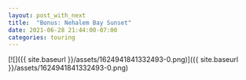 ```yaml
---
layout: post_with_next
title:  "Bonus: Nehalem Bay Sunset"
date: 2021-06-28 21:44:00-07:00
categories: touring
---
```


[![]({{ site.baseurl }}/assets/1624941841332493-0.png)]({{ site.baseurl }}/assets/1624941841332493-0.png)

